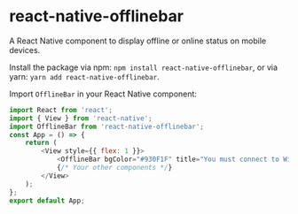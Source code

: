 # react-native-offlinebar

A React Native component to display offline or online status on mobile devices. 

Install the package via npm: `npm install react-native-offlinebar`, 
or via yarn: `yarn add react-native-offlinebar`. 

Import `OfflineBar` in your React Native component:
```javascript
import React from 'react'; 
import { View } from 'react-native'; 
import OfflineBar from 'react-native-offlinebar'; 
const App = () => { 
    return ( 
        <View style={{ flex: 1 }}> 
            <OfflineBar bgColor="#930F1F" title="You must connect to Wi-Fi or a cellular network to get online again" /> 
            {/* Your other components */} 
        </View> 
    ); 
}; 
export default App;
